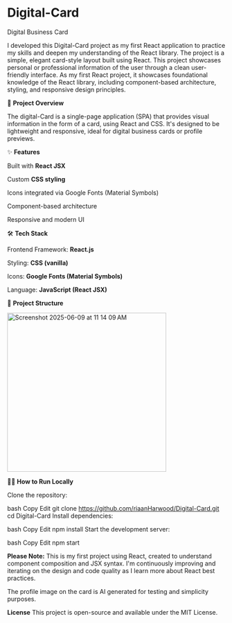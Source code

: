 # Digital-Card
Digital Business Card

I developed this Digital-Card project as my first React application to practice my skills and deepen my understanding of the React library. The project is a simple, elegant card-style layout built using React. This project showcases personal or professional information of the user through a clean user-friendly interface. As my first React project, it showcases foundational knowledge of the React library, including component-based architecture, styling, and responsive design principles.




🚀 **Project Overview**

The digital-Card is a single-page application (SPA) that provides visual information in the form of a card, using React and CSS. It's designed to be lightweight and responsive, ideal for digital business cards or profile previews.



✨ **Features**

Built with **React JSX**

Custom **CSS styling**

Icons integrated via Google Fonts (Material Symbols)

Component-based architecture

Responsive and modern UI



🛠️ **Tech Stack**

Frontend Framework: **React.js**

Styling: **CSS (vanilla)**

Icons: **Google Fonts (Material Symbols)**

Language: **JavaScript (React JSX)**



📁 **Project Structure**

<img width="367" alt="Screenshot 2025-06-09 at 11 14 09 AM" src="https://github.com/user-attachments/assets/e073e37b-bd74-4077-a021-d6dfe21d53da" />



🧑‍💻 **How to Run Locally**

Clone the repository:

bash
Copy
Edit
git clone https://github.com/riaanHarwood/Digital-Card.git
cd Digital-Card
Install dependencies:

bash
Copy
Edit
npm install
Start the development server:

bash
Copy
Edit
npm start



**Please Note:**
This is my first project using React, created to understand component composition and JSX syntax. I'm continuously improving and iterating on the design and code quality as I learn more about React best practices.

The profile image on the card is AI generated for testing and simplicity purposes. 

**License**
This project is open-source and available under the MIT License.

